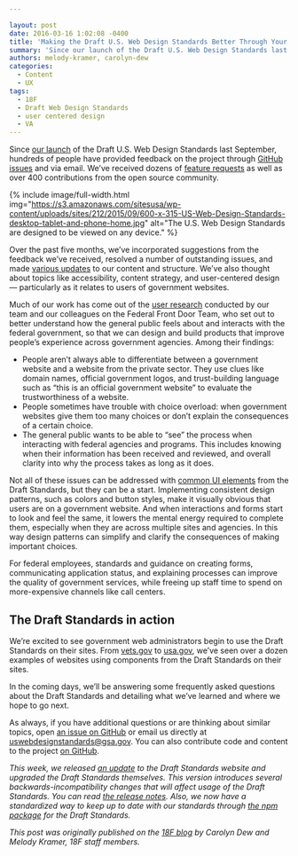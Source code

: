 ```yaml
---

layout: post
date: 2016-03-16 1:02:08 -0400
title: 'Making the Draft U.S. Web Design Standards Better Through Your Feedback'
summary: 'Since our launch of the Draft U.S. Web Design Standards last September, hundreds of people have provided feedback on the project through GitHub issues and via email. We&rsquo;ve received dozens of feature requests as well as over 400 contributions from the open source community.'
authors: melody-kramer, carolyn-dew
categories:
  - Content
  - UX
tags:
  - 18F
  - Draft Web Design Standards
  - user centered design
  - VA
---
```


Since [our launch](https://18f.gsa.gov/2015/09/28/web-design-standards/) of the Draft U.S. Web Design Standards last September, hundreds of people have provided feedback on the project through [GitHub issues](https://github.com/18F/web-design-standards/issues) and via email. We’ve received dozens of [feature requests](https://github.com/18F/web-design-standards/issues?q=is%3Aopen+is%3Aissue+label%3A%22feature+request%22) as well as over 400 contributions from the open source community.


{% include image/full-width.html img="https://s3.amazonaws.com/sitesusa/wp-content/uploads/sites/212/2015/09/600-x-315-US-Web-Design-Standards-desktop-tablet-and-phone-home.jpg" alt="The U.S. Web Design Standards are designed to be viewed on any device." %}

Over the past five months, we’ve incorporated suggestions from the feedback we’ve received, resolved a number of outstanding issues, and made [various updates](https://github.com/18F/web-design-standards/releases/tag/v0.8.3) to our content and structure. We’ve also thought about topics like accessibility, content strategy, and user-centered design — particularly as it relates to users of government websites.

Much of our work has come out of the [user research](https://github.com/18F/web-design-standards/releases/tag/v0.8.3) conducted by our team and our colleagues on the Federal Front Door Team, who set out to better understand how the general public feels about and interacts with the federal government, so that we can design and build products that improve people’s experience across government agencies. Among their findings:

  * People aren’t always able to differentiate between a government website and a website from the private sector. They use clues like domain names, official government logos, and trust-building language such as “this is an official government website” to evaluate the trustworthiness of a website.
  * People sometimes have trouble with choice overload: when government websites give them too many choices or don’t explain the consequences of a certain choice.
  * The general public wants to be able to “see” the process when interacting with federal agencies and programs. This includes knowing when their information has been received and reviewed, and overall clarity into why the process takes as long as it does.

Not all of these issues can be addressed with [common UI elements](https://playbook.cio.gov/designstandards/) from the Draft Standards, but they can be a start. Implementing consistent design patterns, such as colors and button styles, make it visually obvious that users are on a government website. And when interactions and forms start to look and feel the same, it lowers the mental energy required to complete them, especially when they are across multiple sites and agencies. In this way design patterns can simplify and clarify the consequences of making important choices.

For federal employees, standards and guidance on creating forms, communicating application status, and explaining processes can improve the quality of government services, while freeing up staff time to spend on more-expensive channels like call centers.

## The Draft Standards in action

We’re excited to see government web administrators begin to use the Draft Standards on their sites. From [vets.gov](https://www.vets.gov/) to [usa.gov](https://www.usa.gov/), we’ve seen over a dozen examples of websites using components from the Draft Standards on their sites.

In the coming days, we’ll be answering some frequently asked questions about the Draft Standards and detailing what we’ve learned and where we hope to go next.

As always, if you have additional questions or are thinking about similar topics, open [an issue on GitHub](https://github.com/18F/web-design-standards/issues) or email us directly at <a href="mailto:uswebdesignstandards@gsa.gov">uswebdesignstandards@gsa.gov</a>. You can also contribute code and content to the project [on GitHub](https://github.com/18F/web-design-standards).

_This week, we released [an update](https://github.com/18F/web-design-standards/releases/tag/v0.9.0) to the Draft Standards website and upgraded the Draft Standards themselves. This version introduces several backwards-incompatibility changes that will affect usage of the Draft Standards. You can read [the release notes](https://github.com/18F/web-design-standards/releases/tag/v0.9.0). Also, we now have a standardized way to keep up to date with our standards through [the npm package](https://www.npmjs.com/package/uswds) for the Draft Standards._

_This post was originally published on the [18F blog](https://18f.gsa.gov/blog/) by Carolyn Dew and Melody Kramer, 18F staff members._